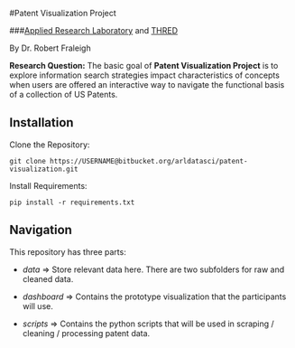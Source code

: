 #Patent Visualization Project

###[Applied Research Laboratory](https://www.arl.psu.edu/) and [THRED](http://thred.group/)

By Dr. Robert Fraleigh

**Research Question:** The basic goal of **Patent Visualization Project** is to explore information search strategies
impact characteristics of concepts when users are offered an interactive way to navigate 
the functional basis of a collection of US Patents.

## Installation

Clone the Repository:

```console
git clone https://USERNAME@bitbucket.org/arldatasci/patent-visualization.git
```

Install Requirements:

```console
pip install -r requirements.txt
```

## Navigation
This repository has three parts:

* *data* => Store relevant data here. There are two subfolders for raw and cleaned data.

* *dashboard* => Contains the prototype visualization that the participants will use.

* *scripts* => Contains the python scripts that will be used in scraping / cleaning / processing patent data.